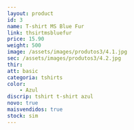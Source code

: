 ```yaml
---
layout: product
id: 3
name: T-shirt MS Blue Fur
link: thsirtmsbluefur
price: 15.90
weight: 500
image: /assets/images/produtos3/4.1.jpg
sec: /assets/images/produtos3/4.2.jpg
thir:
att: basic
categoria: tshirts
color:
    - Azul
discrip: tshirt t-shirt azul
novo: true
maisvendidos: true
stock: sim
---
```

